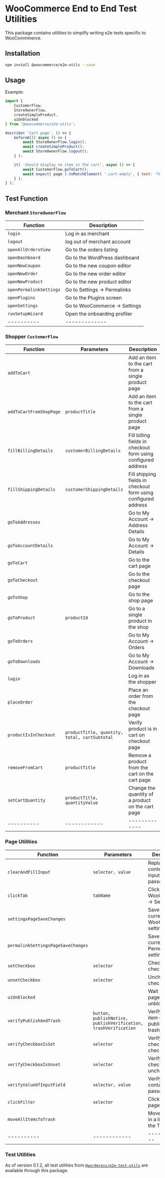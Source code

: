 # WooCommerce End to End Test Utilities 

This package contains utilities to simplify writing e2e tests specific to WooCommmerce.


## Installation

```bash
npm install @woocommerce/e2e-utils --save
```

## Usage

Example:
~~~js
import {
	CustomerFlow,
	StoreOwnerFlow,
	createSimpleProduct,
	uiUnblocked
} from '@woocommerce/e2e-utils';

describe( 'Cart page', () => {
	beforeAll( async () => {
		await StoreOwnerFlow.login();
		await createSimpleProduct();
		await StoreOwnerFlow.logout();
	} );

	it( 'should display no item in the cart', async () => {
		await CustomerFlow.goToCart();
		await expect( page ).toMatchElement( '.cart-empty', { text: 'Your cart is currently empty.' } );
	} );
} );
~~~

## Test Function

### Merchant `StoreOwnerFlow`

| Function | Description |
|----------|-------------|
| `login` | Log in as merchant |
| `logout` | log out of merchant account |
| `openAllOrdersView` | Go to the orders listing |
| `openDashboard` | Go to the WordPress dashboard  |
| `openNewCoupon` | Go to the new coupon editor |
| `openNewOrder` | Go to the new order editor |
| `openNewProduct` | Go to the new product editor |
| `openPermalinkSettings` | Go to Settings -> Permalinks |
| `openPlugins` | Go to the Plugins screen |
| `openSettings` | Go to WooCommerce -> Settings |
| `runSetupWizard` | Open the onboarding profiler |
|----------|-------------|

### Shopper `CustomerFlow`

| Function | Parameters | Description |
|----------|------------|-------------|
| `addToCart` | | Add an item to the cart from a single product page |
| `addToCartFromShopPage` | `productTitle` | Add an item to the cart from a single product page |
| `fillBillingDetails` | `customerBillingDetails` | Fill billing fields in checkout form using configured address |
| `fillShippingDetails` | `customerShippingDetails` | Fill shipping fields in checkout form using configured address |
| `goToAddresses` |  | Go to My Account -> Address Details |
| `goToAccountDetails` |  | Go to My Account -> Details |
| `goToCart` |  | Go to the cart page |
| `goToCheckout` |  | Go to the checkout page |
| `goToShop` |  | Go to the shop page |
| `goToProduct` | `productId` | Go to a single product in the shop |
| `goToOrders` |  | Go to My Account -> Orders |
| `goToDownloads` |  | Go to My Account -> Downloads |
| `login` |  | Log in as the shopper |
| `placeOrder` |  | Place an order from the checkout page |
| `productIsInCheckout` | `productTitle, quantity, total, cartSubtotal` | Verify product is in cart on checkout page |
| `removeFromCart` | `productTitle` | Remove a product from the cart on the cart page |
| `setCartQuantity` | `productTitle, quantityValue` | Change the quantity of a product on the cart page |
|----------|------------|-------------|

### Page Utilities

| Function | Parameters | Description |
|----------|------------|-------------|
| `clearAndFillInput` | `selector, value` | Replace the contents of an input with the passed value |
| `clickTab` | `tabName` | Click on a WooCommerce -> Settings tab |
| `settingsPageSaveChanges` |  | Save the current WooCommerce settings page |
| `permalinkSettingsPageSaveChanges` |  | Save the current Permalink settings |
| `setCheckbox` | `selector` | Check a checkbox |
| `unsetCheckbox` | `selector` | Uncheck a checkbox |
| `uiUnblocked` |  | Wait until the page is unblocked |
| `verifyPublishAndTrash` | `button, publishNotice, publishVerification, trashVerification` | Verify that an item can be published and trashed |
| `verifyCheckboxIsSet` | `selector` | Verify that a checkbox is checked |
| `verifyCheckboxIsUnset` | `selector` | Verify that a checkbox is unchecked |
| `verifyValueOfInputField` | `selector, value` | Verify an input contains the passed value |
| `clickFilter` | `selector` | Click on a list page filter |
| `moveAllItemsToTrash` |  | Moves all items in a list view to the Trash |
|----------|------------|-------------|

### Test Utilities

As of version 0.1.2, all test utilities from [`@wordpress/e2e-test-utils`](https://www.npmjs.com/package/@wordpress/e2e-test-utils) are available through this package.
